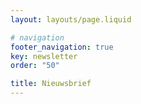 ```yaml
---
layout: layouts/page.liquid

# navigation
footer_navigation: true
key: newsletter
order: "50"

title: Nieuwsbrief
---
```

